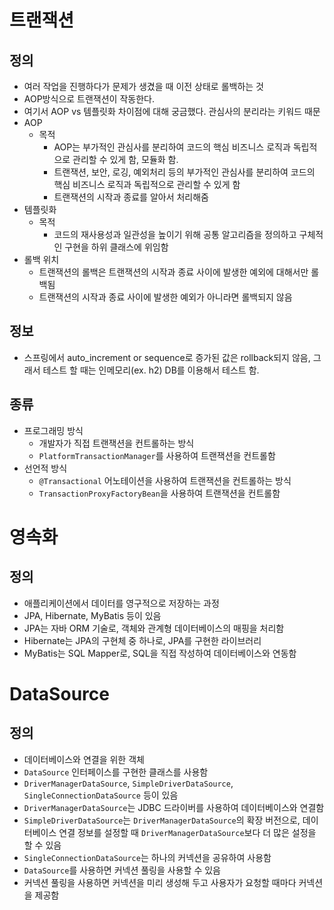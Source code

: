 # 트랜잭션 
## 정의 
- 여러 작업을 진행하다가 문제가 생겼을 때 이전 상태로 롤백하는 것 
- AOP방식으로 트랜잭션이 작동한다.
- 여기서 AOP vs 템플릿화 차이점에 대해 궁금했다. 관심사의 분리라는 키워드 때문 
- AOP
  - 목적
    - AOP는 부가적인 관심사를 분리하여 코드의 핵심 비즈니스 로직과 독립적으로 관리할 수 있게 함, 모듈화 함.
    - 트랜잭션, 보안, 로깅, 예외처리 등의 부가적인 관심사를 분리하여 코드의 핵심 비즈니스 로직과 독립적으로 관리할 수 있게 함
    - 트랜잭션의 시작과 종료를 알아서 처리해줌
- 템플릿화
  - 목적
    - 코드의 재사용성과 일관성을 높이기 위해 공통 알고리즘을 정의하고 구체적인 구현을 하위 클래스에 위임함
- 롤백 위치
  - 트랜잭션의 롤백은 트랜잭션의 시작과 종료 사이에 발생한 예외에 대해서만 롤백됨
  - 트랜잭션의 시작과 종료 사이에 발생한 예외가 아니라면 롤백되지 않음
## 정보 
- 스프링에서 auto_increment or sequence로 증가된 값은 rollback되지 않음, 그래서 테스트 할 때는 인메모리(ex. h2) DB를 이용해서 테스트 함.
## 종류
- 프로그래밍 방식
  - 개발자가 직접 트랜잭션을 컨트롤하는 방식
  - `PlatformTransactionManager`를 사용하여 트랜잭션을 컨트롤함
- 선언적 방식
  - `@Transactional` 어노테이션을 사용하여 트랜잭션을 컨트롤하는 방식
  - `TransactionProxyFactoryBean`을 사용하여 트랜잭션을 컨트롤함

# 영속화
## 정의 
- 애플리케이션에서 데이터를 영구적으로 저장하는 과정
- JPA, Hibernate, MyBatis 등이 있음
- JPA는 자바 ORM 기술로, 객체와 관계형 데이터베이스의 매핑을 처리함
- Hibernate는 JPA의 구현체 중 하나로, JPA를 구현한 라이브러리
- MyBatis는 SQL Mapper로, SQL을 직접 작성하여 데이터베이스와 연동함

# DataSource
## 정의
- 데이터베이스와 연결을 위한 객체
- `DataSource` 인터페이스를 구현한 클래스를 사용함
- `DriverManagerDataSource`, `SimpleDriverDataSource`, `SingleConnectionDataSource` 등이 있음
- `DriverManagerDataSource`는 JDBC 드라이버를 사용하여 데이터베이스와 연결함
- `SimpleDriverDataSource`는 `DriverManagerDataSource`의 확장 버전으로, 데이터베이스 연결 정보를 설정할 때 `DriverManagerDataSource`보다 더 많은 설정을 할 수 있음
- `SingleConnectionDataSource`는 하나의 커넥션을 공유하여 사용함
- `DataSource`를 사용하면 커넥션 풀링을 사용할 수 있음
- 커넥션 풀링을 사용하면 커넥션을 미리 생성해 두고 사용자가 요청할 때마다 커넥션을 제공함

